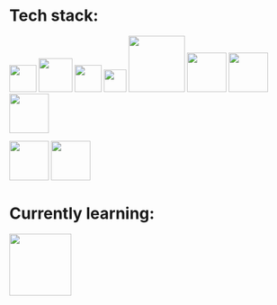 
# Tech stack:


<img src="https://upload.wikimedia.org/wikipedia/commons/6/6a/JavaScript-logo.png" width="48"> <img src="https://upload.wikimedia.org/wikipedia/commons/a/a7/React-icon.svg" width="60">
  <img src="https://upload.wikimedia.org/wikipedia/commons/6/61/HTML5_logo_and_wordmark.svg" width="48">
  <img src="https://upload.wikimedia.org/wikipedia/commons/d/d5/CSS3_logo_and_wordmark.svg" width="40">
  <img src="https://upload.wikimedia.org/wikipedia/commons/e/eb/MongoDB_Logo.png" width="100">
  <img src="https://upload.wikimedia.org/wikipedia/commons/d/d9/Node.js_logo.svg" width="70">
  <img src="https://upload.wikimedia.org/wikipedia/commons/6/64/Expressjs.png" width="70">
  <img src="http://blog.comperiosearch.com/wp-content/uploads/2012/09/handlebars_logo.png" width="70">
  
  
  <img src="https://upload.wikimedia.org/wikipedia/commons/9/9a/Visual_Studio_Code_1.35_icon.svg" width="70">             <img src="https://upload.wikimedia.org/wikipedia/commons/e/e0/Git-logo.svg" width="70">



# Currently learning:
<img src="https://upload.wikimedia.org/wikipedia/commons/a/af/Logo_of_Hugo_the_static_website_generator.svg" width="110">


